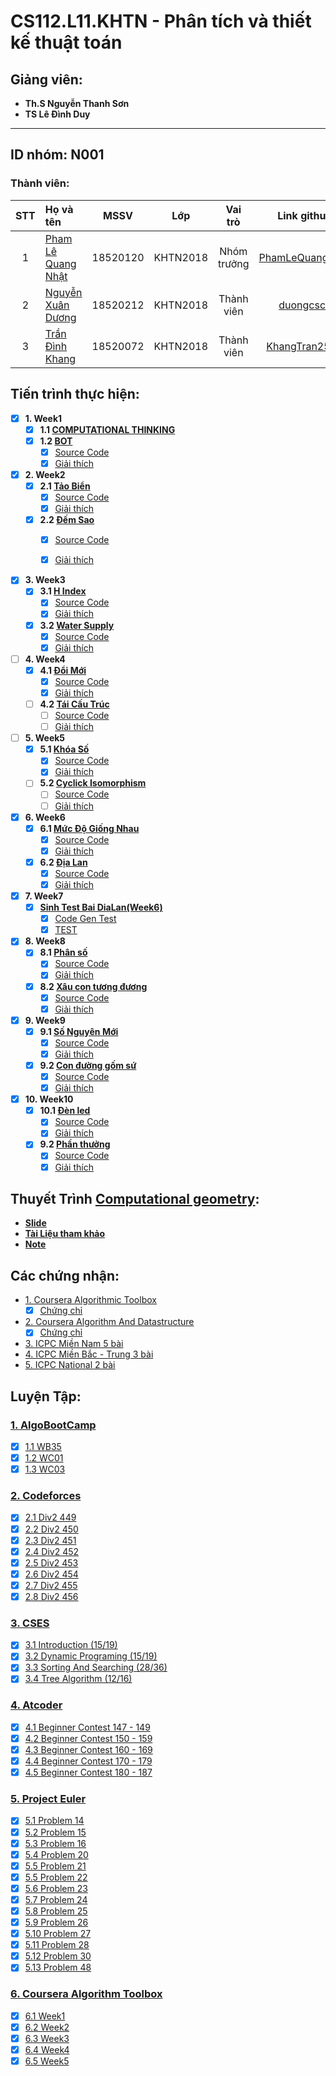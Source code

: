 # CS112.L11.KHTN - Phân tích và thiết kế thuật toán
## Giảng viên:
- **Th.S Nguyễn Thanh Sơn**
- **TS Lê Đình Duy**
---
## ID nhóm: N001

### Thành viên:
|STT| Họ và tên         |MSSV       |Lớp       |Vai trò      |Link github|
|:-:|:------------------|:---------:|:--------:|:-----------:|:---------:|
| 1	|[Pham Lê Quang Nhật](mailto:18520120@gm.uit.edu.vn)	| 18520120	|KHTN2018  | Nhóm trưởng |[PhamLeQuangNhat](https://github.com/PhamLeQuangNhat)|
| 2	|[Nguyễn Xuân Dương](mailto:18520212@gm.uit.edu.vn)	| 18520212	|KHTN2018  | Thành viên  |[duongcscx](https://github.com/duongcscx)|
| 3	|[Trần Đình Khang](mailto:18520072@gm.uit.edu.vn)	| 18520072	|KHTN2018  | Thành viên  |[KhangTran2503](https://github.com/KhangTran2503)|

## Tiến trình thực hiện:

- [x] **1. Week1**
  - [x] **1.1 [COMPUTATIONAL THINKING](https://github.com/PhamLeQuangNhat/CS112.L11.KHTN/blob/master/Assignments/week1/Computational%20Thinking/Computer_Thinking_Recap.md)**
  - [x] **1.2 [BOT](https://github.com/PhamLeQuangNhat/CS112.L11.KHTN/tree/master/Assignments/week1/BOT)**
    - [x] [Source Code](https://github.com/PhamLeQuangNhat/CS112.L11.KHTN/blob/master/Assignments/week1/BOT/BOT.py)
    - [x] [Giải thích](https://github.com/PhamLeQuangNhat/CS112.L11.KHTN/blob/master/Assignments/week1/BOT/BOT.ipynb)

- [x] **2. Week2**
  - [x] **2.1 [Tảo Biển](https://github.com/PhamLeQuangNhat/CS112.L11.KHTN/tree/master/Assignments/week2/TAO_BIEN)**
    - [x] [Source Code](https://github.com/PhamLeQuangNhat/CS112.L11.KHTN/blob/master/Assignments/week2/TAO_BIEN/TAO_BIEN.py)
    - [x] [Giải thích](https://github.com/PhamLeQuangNhat/CS112.L11.KHTN/blob/master/Assignments/week2/TAO_BIEN/Tao_Bien.ipynb)
  - [x] **2.2 [Đếm Sao](https://github.com/PhamLeQuangNhat/CS112.L11.KHTN/tree/master/Assignments/week2/Counting_Star)**
    - [x] [Source Code](https://github.com/PhamLeQuangNhat/CS112.L11.KHTN/blob/master/Assignments/week2/Counting_Star/Counting_Star.py)
    - [x] [Giải thích](https://github.com/PhamLeQuangNhat/CS112.L11.KHTN/blob/master/Assignments/week2/Counting_Star/Tutorial_Counting_Stars.ipynb)


- [x] **3. Week3**
  - [x] **3.1 [H Index](https://github.com/PhamLeQuangNhat/CS112.L11.KHTN/tree/master/Assignments/week3/H_index)**
    - [x] [Source Code](https://github.com/PhamLeQuangNhat/CS112.L11.KHTN/blob/master/Assignments/week3/H_index/H_index.py)
    - [x] [Giải thích](https://github.com/PhamLeQuangNhat/CS112.L11.KHTN/blob/master/Assignments/week3/H_index/H_index.ipynb)
  - [x] **3.2 [Water Supply](https://github.com/PhamLeQuangNhat/CS112.L11.KHTN/tree/master/Assignments/week3/WaterSupply)**
    - [x] [Source Code](https://github.com/PhamLeQuangNhat/CS112.L11.KHTN/blob/master/Assignments/week3/WaterSupply/WaterSupply.py)
    - [x] [Giải thích](https://github.com/PhamLeQuangNhat/CS112.L11.KHTN/blob/master/Assignments/week3/WaterSupply/Tutorial_Water_Supply.ipynb)

- [ ] **4. Week4**
  - [x] **4.1 [Đổi Mới](https://github.com/PhamLeQuangNhat/CS112.L11.KHTN/tree/master/Assignments/week4/doi_moi)**
    - [x] [Source Code](https://github.com/PhamLeQuangNhat/CS112.L11.KHTN/blob/master/Assignments/week4/doi_moi/Doi_moi.py)
    - [x] [Giải thích](https://github.com/PhamLeQuangNhat/CS112.L11.KHTN/blob/master/Assignments/week4/Report_week4.ipynb)
  - [ ] **4.2 [Tái Cấu Trúc]()**
    - [ ] [Source Code]()
    - [ ] [Giải thích]()
    
- [ ] **5. Week5**
  - [x] **5.1 [Khóa Số](https://github.com/PhamLeQuangNhat/CS112.L11.KHTN/tree/master/Assignments/week5/KhoaSo)**
    - [x] [Source Code](https://github.com/PhamLeQuangNhat/CS112.L11.KHTN/blob/master/Assignments/week5/KhoaSo/KhoaSo.py)
    - [x] [Giải thích](https://github.com/PhamLeQuangNhat/CS112.L11.KHTN/blob/master/Assignments/week5/Report_week5.ipynb)
  - [ ] **5.2 [Cyclick Isomorphism]()**
    - [ ] [Source Code]()
    - [ ] [Giải thích]()

- [x] **6. Week6**
  - [x] **6.1 [Mức Độ Giống Nhau](https://github.com/PhamLeQuangNhat/CS112.L11.KHTN/tree/master/Assignments/week6/Muc_Do_Giong_Nhau)**
    - [x] [Source Code](https://github.com/PhamLeQuangNhat/CS112.L11.KHTN/blob/master/Assignments/week6/Muc_Do_Giong_Nhau/MucDoGiongNhau.py)
    - [x] [Giải thích](https://github.com/PhamLeQuangNhat/CS112.L11.KHTN/blob/master/Assignments/week6/Report_week6.ipynb)
  - [x] **6.2 [Địa Lan](https://github.com/PhamLeQuangNhat/CS112.L11.KHTN/tree/master/Assignments/week6/DiaLan)**
    - [x] [Source Code](https://github.com/PhamLeQuangNhat/CS112.L11.KHTN/blob/master/Assignments/week6/DiaLan/DiaLan.py)
    - [x] [Giải thích](https://github.com/PhamLeQuangNhat/CS112.L11.KHTN/blob/master/Assignments/week6/Report_week6.ipynb)

- [x] **7. Week7**
  - [x] **[Sinh Test Bai DiaLan(Week6)](https://github.com/PhamLeQuangNhat/CS112.L11.KHTN/tree/master/Assignments/week7)**
    - [x] [Code Gen Test](https://github.com/PhamLeQuangNhat/CS112.L11.KHTN/blob/master/Assignments/week7/gen_test.py)
    - [x] [TEST](https://github.com/PhamLeQuangNhat/CS112.L11.KHTN/tree/master/Assignments/week7)

- [x] **8. Week8**
  - [x] **8.1 [Phân số](https://github.com/PhamLeQuangNhat/CS112.L11.KHTN/tree/master/Assignments/week8)**
    - [x] [Source Code](https://github.com/PhamLeQuangNhat/CS112.L11.KHTN/blob/master/Assignments/week8/PhanSo.py)
    - [x] [Giải thích](https://github.com/PhamLeQuangNhat/CS112.L11.KHTN/blob/master/Assignments/week8/Report_week8.ipynb)
  - [x] **8.2 [Xâu con tương đương](https://github.com/PhamLeQuangNhat/CS112.L11.KHTN/tree/master/Assignments/week8)**
    - [x] [Source Code](https://github.com/PhamLeQuangNhat/CS112.L11.KHTN/blob/master/Assignments/week8/XauConTuongDuong.py)
    - [x] [Giải thích](https://github.com/PhamLeQuangNhat/CS112.L11.KHTN/blob/master/Assignments/week8/Report_week8.ipynb)

- [x] **9. Week9**
  - [x] **9.1 [Số Nguyên Mới](https://github.com/PhamLeQuangNhat/CS112.L11.KHTN/tree/master/Assignments/week9)**
    - [x] [Source Code](https://github.com/PhamLeQuangNhat/CS112.L11.KHTN/blob/master/Assignments/week9/SoNguyenMoi.py)
    - [x] [Giải thích](https://github.com/PhamLeQuangNhat/CS112.L11.KHTN/blob/master/Assignments/week9/Report_week9.ipynb)
  - [x] **9.2 [Con đường gốm sứ](https://github.com/PhamLeQuangNhat/CS112.L11.KHTN/tree/master/Assignments/week9)**
    - [x] [Source Code](https://github.com/PhamLeQuangNhat/CS112.L11.KHTN/blob/master/Assignments/week9/ConDuongGomSu.py)
    - [x] [Giải thích](https://github.com/PhamLeQuangNhat/CS112.L11.KHTN/blob/master/Assignments/week9/Report_week9.ipynb)
    
- [x] **10. Week10**
  - [x] **10.1 [Đèn led](https://github.com/PhamLeQuangNhat/CS112.L11.KHTN/tree/master/Assignments/week10)**
    - [x] [Source Code](https://github.com/PhamLeQuangNhat/CS112.L11.KHTN/blob/master/Assignments/week10/den_led.py)
    - [x] [Giải thích](https://github.com/PhamLeQuangNhat/CS112.L11.KHTN/blob/master/Assignments/week10/Report_week10.ipynb)
  - [x] **9.2 [Phần thưởng](https://github.com/PhamLeQuangNhat/CS112.L11.KHTN/tree/master/Assignments/week10)**
    - [x] [Source Code](https://github.com/PhamLeQuangNhat/CS112.L11.KHTN/blob/master/Assignments/week10/PhanThuong.py)
    - [x] [Giải thích](https://github.com/PhamLeQuangNhat/CS112.L11.KHTN/blob/master/Assignments/week10/Report_week10.ipynb)

## Thuyết Trình [Computational geometry](https://en.wikipedia.org/wiki/Computational_geometry):
 - **[Slide](https://github.com/PhamLeQuangNhat/CS112.L11.KHTN/blob/master/Presenting/Slides/CS112-Computational%20Geometry.pptx)**
 - **[Tài Liệu tham khảo](https://github.com/PhamLeQuangNhat/CS112.L11.KHTN/tree/master/Presenting/docs)**
 - **[Note](https://github.com/PhamLeQuangNhat/CS112.L11.KHTN/blob/master/Presenting/Note.md)**
 
## Các chứng nhận:
 - [1. Coursera Algorithmic Toolbox](https://www.coursera.org/learn/algorithmic-toolbox)
   - [x] [Chứng chỉ](https://github.com/PhamLeQuangNhat/CS112.L11.KHTN/blob/master/Plus%20mark/Pham%20Le%20Quang%20Nhat/Coursera_certificate_algorithmic_Toolbox.pdf)
 - [2. Coursera Algorithm And Datastructure]()
   - [x] [Chứng chỉ](https://github.com/PhamLeQuangNhat/CS112.L11.KHTN/blob/master/Plus%20mark/Pham%20Le%20Quang%20Nhat/Coursera_certificate_data_structures.pdf)
 - [3. ICPC Miền Nam 5 bài](https://github.com/PhamLeQuangNhat/CS112.L11.KHTN/blob/master/Plus%20mark/Pham%20Le%20Quang%20Nhat/DIEM_KHUYEN_KHICH.ipynb)
 - [4. ICPC Miền Bắc - Trung 3 bài](https://github.com/PhamLeQuangNhat/CS112.L11.KHTN/blob/master/Plus%20mark/Pham%20Le%20Quang%20Nhat/DIEM_KHUYEN_KHICH.ipynb)
 - [5. ICPC National 2 bài](https://github.com/PhamLeQuangNhat/CS112.L11.KHTN/blob/master/Plus%20mark/Pham%20Le%20Quang%20Nhat/DIEM_KHUYEN_KHICH.ipynb)

## Luyện Tập:
  ### **[1. AlgoBootCamp](https://github.com/PhamLeQuangNhat/CS112.L11.KHTN/tree/master/AlgoBootcamp)**
   - [x] [1.1 WB35](https://github.com/PhamLeQuangNhat/CS112.L11.KHTN/tree/master/AlgoBootcamp/WB35)
   - [x] [1.2 WC01](https://github.com/PhamLeQuangNhat/CS112.L11.KHTN/tree/master/AlgoBootcamp/WC01)
   - [x] [1.3 WC03](https://github.com/PhamLeQuangNhat/CS112.L11.KHTN/tree/master/AlgoBootcamp/WC03)
  ### **[2. Codeforces](https://github.com/PhamLeQuangNhat/CS112.L11.KHTN/tree/master/Practice/Codeforces)**
   - [x] [2.1 Div2 449](https://github.com/PhamLeQuangNhat/CS112.L11.KHTN/tree/master/Practice/Codeforces/Div2_449)
   - [x] [2.2 Div2 450](https://github.com/PhamLeQuangNhat/CS112.L11.KHTN/tree/master/Practice/Codeforces/Div2_450)
   - [x] [2.3 Div2 451](https://github.com/PhamLeQuangNhat/CS112.L11.KHTN/tree/master/Practice/Codeforces/Div2_451)
   - [x] [2.4 Div2 452](https://github.com/PhamLeQuangNhat/CS112.L11.KHTN/tree/master/Practice/Codeforces/Div2_452)
   - [x] [2.5 Div2 453](https://github.com/PhamLeQuangNhat/CS112.L11.KHTN/tree/master/Practice/Codeforces/Div2_453)
   - [x] [2.6 Div2 454](https://github.com/PhamLeQuangNhat/CS112.L11.KHTN/tree/master/Practice/Codeforces/Div2_454)
   - [x] [2.7 Div2 455](https://github.com/PhamLeQuangNhat/CS112.L11.KHTN/tree/master/Practice/Codeforces/Div2_455)
   - [x] [2.8 Div2 456](https://github.com/PhamLeQuangNhat/CS112.L11.KHTN/tree/master/Practice/Codeforces/Div2_456)
  ### **[3. CSES](https://github.com/PhamLeQuangNhat/CS112.L11.KHTN/tree/master/Practice/CSES)**
   - [x] [3.1 Introduction (15/19)](https://github.com/PhamLeQuangNhat/CS112.L11.KHTN/tree/master/Practice/CSES/Introduction)
   - [x] [3.2 Dynamic Programing (15/19)](https://github.com/PhamLeQuangNhat/CS112.L11.KHTN/tree/master/Practice/CSES/DP)
   - [x] [3.3 Sorting And Searching (28/36)](https://github.com/PhamLeQuangNhat/CS112.L11.KHTN/tree/master/Practice/CSES/Sorting_And_Searching)
   - [x] [3.4 Tree Algorithm (12/16)](https://github.com/PhamLeQuangNhat/CS112.L11.KHTN/tree/master/Practice/CSES/Tree_Algorithm)
  ### **[4. Atcoder](https://github.com/PhamLeQuangNhat/CS112.L11.KHTN/tree/master/Practice/Atcoder)**
   - [x] [4.1 Beginner Contest 147 - 149](https://github.com/PhamLeQuangNhat/CS112.L11.KHTN/tree/master/Practice/Atcoder)
   - [x] [4.2 Beginner Contest 150 - 159](https://github.com/PhamLeQuangNhat/CS112.L11.KHTN/tree/master/Practice/Atcoder)
   - [x] [4.3 Beginner Contest 160 - 169](https://github.com/PhamLeQuangNhat/CS112.L11.KHTN/tree/master/Practice/Atcoder)
   - [x] [4.4 Beginner Contest 170 - 179](https://github.com/PhamLeQuangNhat/CS112.L11.KHTN/tree/master/Practice/Atcoder)
   - [x] [4.5 Beginner Contest 180 - 187](https://github.com/PhamLeQuangNhat/CS112.L11.KHTN/tree/master/Practice/Atcoder)
  ### **[5. Project Euler](https://github.com/PhamLeQuangNhat/CS112.L11.KHTN/tree/master/Practice/Project_Euler)**
   - [x] [5.1 Problem 14](https://github.com/PhamLeQuangNhat/CS112.L11.KHTN/tree/master/Practice/Project_Euler/Problem14)
   - [x] [5.2 Problem 15](https://github.com/PhamLeQuangNhat/CS112.L11.KHTN/blob/master/Practice/Project_Euler/Problem15.py)
   - [x] [5.3 Problem 16](https://github.com/PhamLeQuangNhat/CS112.L11.KHTN/blob/master/Practice/Project_Euler/Problem16.py)
   - [x] [5.4 Problem 20](https://github.com/PhamLeQuangNhat/CS112.L11.KHTN/blob/master/Practice/Project_Euler/Problem20.py)
   - [x] [5.5 Problem 21](https://github.com/PhamLeQuangNhat/CS112.L11.KHTN/blob/master/Practice/Project_Euler/Problem21.py)
   - [x] [5.5 Problem 22](https://github.com/PhamLeQuangNhat/CS112.L11.KHTN/blob/master/Practice/Project_Euler/Problem22.py)
   - [x] [5.6 Problem 23](https://github.com/PhamLeQuangNhat/CS112.L11.KHTN/blob/master/Practice/Project_Euler/Problem23.py)
   - [x] [5.7 Problem 24](https://github.com/PhamLeQuangNhat/CS112.L11.KHTN/blob/master/Practice/Project_Euler/Problem24.py)
   - [x] [5.8 Problem 25](https://github.com/PhamLeQuangNhat/CS112.L11.KHTN/blob/master/Practice/Project_Euler/Problem25.py)
   - [x] [5.9 Problem 26](https://github.com/PhamLeQuangNhat/CS112.L11.KHTN/blob/master/Practice/Project_Euler/Problem26.py)
   - [x] [5.10 Problem 27](https://github.com/PhamLeQuangNhat/CS112.L11.KHTN/blob/master/Practice/Project_Euler/Problem27.py)
   - [x] [5.11 Problem 28](https://github.com/PhamLeQuangNhat/CS112.L11.KHTN/blob/master/Practice/Project_Euler/Problem28.py)
   - [x] [5.12 Problem 30](https://github.com/PhamLeQuangNhat/CS112.L11.KHTN/blob/master/Practice/Project_Euler/Problem30.py)
   - [x] [5.13 Problem 48](https://github.com/PhamLeQuangNhat/CS112.L11.KHTN/blob/master/Practice/Project_Euler/Problem48.py)
  ### **[6. Coursera Algorithm Toolbox](https://github.com/PhamLeQuangNhat/CS112.L11.KHTN/tree/master/Practice/Coursera/Algorithmic_toolbox)**
   - [x] [6.1 Week1](https://github.com/PhamLeQuangNhat/CS112.L11.KHTN/tree/master/Practice/Coursera/Algorithmic_toolbox/week1)
   - [x] [6.2 Week2](https://github.com/PhamLeQuangNhat/CS112.L11.KHTN/tree/master/Practice/Coursera/Algorithmic_toolbox/week2)
   - [x] [6.3 Week3](https://github.com/PhamLeQuangNhat/CS112.L11.KHTN/tree/master/Practice/Coursera/Algorithmic_toolbox/week3)
   - [x] [6.4 Week4](https://github.com/PhamLeQuangNhat/CS112.L11.KHTN/tree/master/Practice/Coursera/Algorithmic_toolbox/week4)
   - [x] [6.5 Week5](https://github.com/PhamLeQuangNhat/CS112.L11.KHTN/tree/master/Practice/Coursera/Algorithmic_toolbox/week5)
